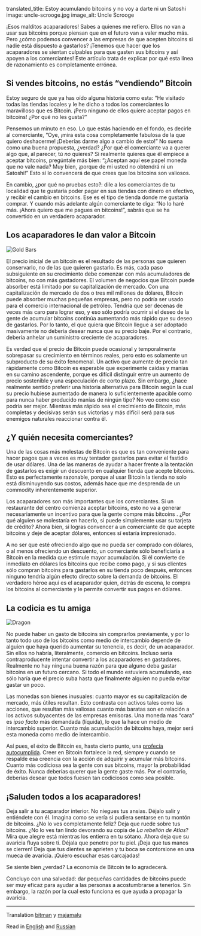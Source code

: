 translated_title: Estoy acumulando bitcoins y no voy a darte ni un Satoshi
image: uncle-scrooge.jpg
image_alt: Uncle Scrooge

¡Esos malditos acaparadores! Sabes a quienes me refiero. Ellos no van a usar sus bitcoins porque piensan que en el futuro van a valer mucho más. Pero ¿cómo podemos convencer a las empresas de que acepten bitcoins si nadie está dispuesto a gastarlos? ¡Tenemos que hacer que los acaparadores se sientan culpables para que gasten sus bitcoins y así apoyen a los comerciantes! Este artículo trata de explicar por qué esta línea de razonamiento es completamente errónea.

## Si vendes bitcoins, no estás “vendiendo” Bitcoin

Estoy seguro de que ya has oído alguna historia como esta: “He visitado todas las tiendas locales y le he dicho a todos los comerciantes lo maravilloso que es Bitcoin. ¡Pero ninguno de ellos quiere aceptar pagos en bitcoins! ¿Por qué no les gusta?”

Pensemos un minuto en eso. Lo que estás haciendo en el fondo, es decirle al comerciante, “Oye, ¡mira esta cosa completamente fabulosa de la que quiero deshacerme! ¡Deberías darme algo a cambio de esto!” No suena como una buena propuesta, ¿verdad? ¿Por qué el comerciante va a querer algo que, al parecer, tú _no_ quieres? Si realmente quieres que él empiece a aceptar bitcoins, pregúntale más bien: “¿Aceptan aquí ese papel moneda que no vale nada? Muy bien, ¡porque de mi usted no obtendrá ni un Satoshi!” Esto sí lo convencerá de que crees que los bitcoins son valiosos.

En cambio, ¿por qué no pruebas esto?: dile a los comerciantes de tu localidad que te gustaría poder pagar en sus tiendas con dinero en efectivo, y recibir el cambio en bitcoins. Ese es el tipo de tienda donde me gustaría comprar. Y cuando más adelante algún comerciante te diga: “No lo haré más. ¡Ahora quiero que me pagues en bitcoins!”, sabrás que se ha convertido en un verdadero acaparador.

## Los acaparadores le dan valor a Bitcoin

<div class="my-4 text-center">
  <img class="img-fluid rounded d-block mx-auto" alt="Gold Bars" src="/static/img/mempool/im-hoarding-bitcoins-and-no-you-cant-have-any/gold-bars.jpg"/>
</div>

El precio inicial de un bitcoin es el resultado de las personas que quieren conservarlo, no de las que quieren gastarlo. Es más, cada paso subsiguiente en su crecimiento debe comenzar con más acumuladores de bitcoins, no con más gastadores. El volumen de negocios que Bitcoin puede absorber está limitado por su capitalización de mercado. Con una capitalización de mercado de dos o tres mil millones de dólares, Bitcoin puede absorber muchas pequeñas empresas, pero no podría ser usado para el comercio internacional de petróleo. Tendría que ser decenas de veces más caro para lograr eso, y eso sólo podría ocurrir si el deseo de la gente de acumular bitcoins continúa aumentando más rápido que su deseo de gastarlos. Por lo tanto, el que quiera que Bitcoin llegue a ser adoptado masivamente no debería desear nunca que su precio baje. Por el contrario, debería anhelar un suministro creciente de acaparadores.

Es verdad que el precio de Bitcoin puede ocasional y temporalmente sobrepasar su crecimiento en términos reales, pero esto es solamente un subproducto de su éxito fenomenal. Un activo que aumente de precio tan rápidamente como Bitcoin es esperable que experimente caídas y manías en su camino ascendente, porque es difícil distinguir entre un aumento de precio sostenible y una especulación de corto plazo. Sin embargo, ¿hace realmente sentido preferir una historia alternativa para Bitcoin según la cual su precio hubiese aumentado de manera lo suficientemente apacible como para nunca haber producido manías de ningún tipo? No veo como eso podría ser mejor. Mientras más rápido sea el crecimiento de Bitcoin, más completas y decisivas serán sus victorias y más difícil será para sus enemigos naturales reaccionar contra él.

## ¿Y quién necesita comerciantes?

Una de las cosas más molestas de Bitcoin es que es tan conveniente para hacer pagos que a veces es muy tentador gastarlos para evitar el fastidio de usar dólares. Una de las maneras de ayudar a hacer frente a la tentación de gastarlos es exigir un descuento en cualquier tienda que acepte bitcoins. Esto es perfectamente razonable, porque al usar Bitcoin la tienda no solo está disminuyendo sus costos, además hace que me desprenda de un commodity inherentemente superior.

Los acaparadores son más importantes que los comerciantes. Si un restaurante del centro comienza aceptar bitcoins, esto no va a generar necesariamente un incentivo para que la gente compre más bitcoins . ¿Por qué alguien se molestaría en hacerlo, si puede simplemente usar su tarjeta de crédito? Ahora bien, si logras convencer a un comerciante de que acepte bitcoins y deje de aceptar dólares, entonces sí estaría impresionado.

A no ser que esté ofreciendo algo que no pueda ser comprado con dólares, o al menos ofreciendo un descuento, un comerciante sólo beneficiaría a Bitcoin en la medida que estimule mayor acumulación. Si él convierte de inmediato en dólares los bitcoins que recibe como pago, y si sus clientes sólo compran bitcoins para gastarlos en su tienda poco después, entonces ninguno tendría algún efecto directo sobre la demanda de bitcoins. El verdadero héroe aquí es el acaparador quien, detrás de escena, le compra los bitcoins al comerciante y le permite convertir sus pagos en dólares.

## La codicia es tu amiga

<div class="my-4 text-center">
  <img class="img-fluid rounded d-block mx-auto" alt="Dragon" src="/static/img/mempool/im-hoarding-bitcoins-and-no-you-cant-have-any/dragon.jpg">
</div>

No puede haber un gasto de bitcoins sin comprarlos previamente, y por lo tanto todo uso de los bitcoins como medio de intercambio depende de alguien que haya querido aumentar su tenencia, es decir, de un acaparador. Sin ellos no habría, literalmente, comercio en bitcoins. Incluso sería contraproducente intentar convertir a los acaparadores en gastadores. Realmente no hay ninguna buena razón para que alguno deba gastar bitcoins en un futuro cercano. Si todo el mundo estuviera acumulando, eso sólo haría que el precio suba hasta que finalmente alguien no pueda evitar gastar un poco.

Las monedas son bienes inusuales: cuanto mayor es su capitalización de mercado, más útiles resultan. Esto contrasta con activos tales como las acciones, que resultan más valiosas cuanto más baratas son en relación a los activos subyacentes de las empresas emisoras. Una moneda mas “cara” es _ipso facto_ más demandada (líquida), lo que la hace un medio de intercambio superior. Cuanto más acumulación de bitcoins haya, mejor será esta moneda como medio de intercambio.

Así pues, el éxito de Bitcoin es, hasta cierto punto, una [profecía autocumplida](http://konradsgraf.com/blog1/2013/11/7/hyper-monetization-reloaded-another-round-of-bubble-talk.html). Creer en Bitcoin fortalece la red, siempre y cuando se respalde esa creencia con la acción de adquirir y acumular más bitcoins. Cuanto más codiciosa sea la gente con sus bitcoins, mayor la probabilidad de éxito. Nunca deberías querer que la gente gaste más. Por el contrario, deberías desear que todos fuesen tan codiciosos como sea posible.

## ¡Saluden todos a los acaparadores!

Deja salir a tu acaparador interior. No niegues tus ansias. Déjalo salir y entiéndete con él. Imagina como se vería si pudiera sentarse en tu montón de bitcoins. ¿No lo ves completamente feliz? Deja que ruede sobre tus bitcoins. ¿No lo ves tan lindo devorando su copia de _La rebelión de Atlas_? Mira que alegre está mientras los entierra en tu sótano. Ahora deja que su avaricia fluya sobre ti. Déjala que penetre por tu piel. ¡Deja que tus manos se cierren! Deja que tus dientes se aprieten y tu boca se contorsione en una mueca de avaricia. ¡Quiero escuchar esas carcajadas!

Se siente bien ¿verdad? La economía de Bitcoin te lo agradecerá.

Concluyo con una salvedad: dar pequeñas cantidades de bitcoins puede ser muy eficaz para ayudar a las personas a acostumbrarse a tenerlos. Sin embargo, la razón por la cual esto funciona es que ayuda a propagar la avaricia.

***

Translation [bitman](https://twitter.com/0xBitman) y [majamalu](http://elbitcoin.org/si-estoy-acumulando-bitcoins-y-voy-darte-ni-un-satoshi/)

Read in [English](/mempool/im-hoarding-bitcoins-and-no-you-cant-have-any/) and [Russian](/mempool/im-hoarding-bitcoins-and-no-you-cant-have-any/ru/)
